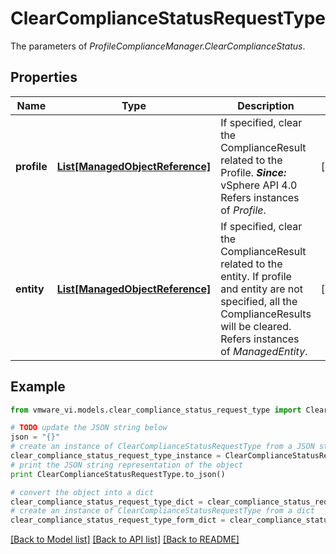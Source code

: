 # ClearComplianceStatusRequestType

The parameters of *ProfileComplianceManager.ClearComplianceStatus*. 

## Properties
Name | Type | Description | Notes
------------ | ------------- | ------------- | -------------
**profile** | [**List[ManagedObjectReference]**](ManagedObjectReference.md) | If specified, clear the ComplianceResult related to the Profile.  ***Since:*** vSphere API 4.0  Refers instances of *Profile*.  | [optional] 
**entity** | [**List[ManagedObjectReference]**](ManagedObjectReference.md) | If specified, clear the ComplianceResult related to the entity. If profile and entity are not specified, all the ComplianceResults will be cleared.  Refers instances of *ManagedEntity*.  | [optional] 

## Example

```python
from vmware_vi.models.clear_compliance_status_request_type import ClearComplianceStatusRequestType

# TODO update the JSON string below
json = "{}"
# create an instance of ClearComplianceStatusRequestType from a JSON string
clear_compliance_status_request_type_instance = ClearComplianceStatusRequestType.from_json(json)
# print the JSON string representation of the object
print ClearComplianceStatusRequestType.to_json()

# convert the object into a dict
clear_compliance_status_request_type_dict = clear_compliance_status_request_type_instance.to_dict()
# create an instance of ClearComplianceStatusRequestType from a dict
clear_compliance_status_request_type_form_dict = clear_compliance_status_request_type.from_dict(clear_compliance_status_request_type_dict)
```
[[Back to Model list]](../README.md#documentation-for-models) [[Back to API list]](../README.md#documentation-for-api-endpoints) [[Back to README]](../README.md)



